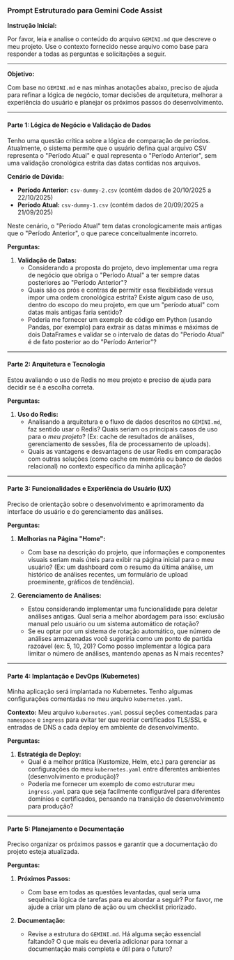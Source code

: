 ### **Prompt Estruturado para Gemini Code Assist**

**Instrução Inicial:**

Por favor, leia e analise o conteúdo do arquivo `GEMINI.md` que descreve o meu projeto. Use o contexto fornecido nesse arquivo como base para responder a todas as perguntas e solicitações a seguir.

---

**Objetivo:**

Com base no `GEMINI.md` e nas minhas anotações abaixo, preciso de ajuda para refinar a lógica de negócio, tomar decisões de arquitetura, melhorar a experiência do usuário e planejar os próximos passos do desenvolvimento.

---

#### **Parte 1: Lógica de Negócio e Validação de Dados**

Tenho uma questão crítica sobre a lógica de comparação de períodos. Atualmente, o sistema permite que o usuário defina qual arquivo CSV representa o "Período Atual" e qual representa o "Período Anterior", sem uma validação cronológica estrita das datas contidas nos arquivos.

**Cenário de Dúvida:**
* **Período Anterior:** `csv-dummy-2.csv` (contém dados de 20/10/2025 a 22/10/2025)
* **Período Atual:** `csv-dummy-1.csv` (contém dados de 20/09/2025 a 21/09/2025)

Neste cenário, o "Período Atual" tem datas cronologicamente mais antigas que o "Período Anterior", o que parece conceitualmente incorreto.

**Perguntas:**

1.  **Validação de Datas:**
    * Considerando a proposta do projeto, devo implementar uma regra de negócio que obriga o "Período Atual" a ter sempre datas posteriores ao "Período Anterior"?
    * Quais são os prós e contras de permitir essa flexibilidade versus impor uma ordem cronológica estrita? Existe algum caso de uso, dentro do escopo do meu projeto, em que um "período atual" com datas mais antigas faria sentido?
    * Poderia me fornecer um exemplo de código em Python (usando Pandas, por exemplo) para extrair as datas mínimas e máximas de dois DataFrames e validar se o intervalo de datas do "Período Atual" é de fato posterior ao do "Período Anterior"?

---

#### **Parte 2: Arquitetura e Tecnologia**

Estou avaliando o uso de Redis no meu projeto e preciso de ajuda para decidir se é a escolha correta.

**Perguntas:**

1.  **Uso do Redis:**
    * Analisando a arquitetura e o fluxo de dados descritos no `GEMINI.md`, faz sentido usar o Redis? Quais seriam os principais casos de uso para o *meu projeto*? (Ex: cache de resultados de análises, gerenciamento de sessões, fila de processamento de uploads).
    * Quais as vantagens e desvantagens de usar Redis em comparação com outras soluções (como cache em memória ou banco de dados relacional) no contexto específico da minha aplicação?

---

#### **Parte 3: Funcionalidades e Experiência do Usuário (UX)**

Preciso de orientação sobre o desenvolvimento e aprimoramento da interface do usuário e do gerenciamento das análises.

**Perguntas:**

1.  **Melhorias na Página "Home":**
    * Com base na descrição do projeto, que informações e componentes visuais seriam mais úteis para exibir na página inicial para o meu usuário? (Ex: um dashboard com o resumo da última análise, um histórico de análises recentes, um formulário de upload proeminente, gráficos de tendência).

2.  **Gerenciamento de Análises:**
    * Estou considerando implementar uma funcionalidade para deletar análises antigas. Qual seria a melhor abordagem para isso: exclusão manual pelo usuário ou um sistema automático de rotação?
    * Se eu optar por um sistema de rotação automático, que número de análises armazenadas você sugeriria como um ponto de partida razoável (ex: 5, 10, 20)? Como posso implementar a lógica para limitar o número de análises, mantendo apenas as N mais recentes?

---

#### **Parte 4: Implantação e DevOps (Kubernetes)**

Minha aplicação será implantada no Kubernetes. Tenho algumas configurações comentadas no meu arquivo `kubernetes.yaml`.

**Contexto:**
Meu arquivo `kubernetes.yaml` possui seções comentadas para `namespace` e `ingress` para evitar ter que recriar certificados TLS/SSL e entradas de DNS a cada deploy em ambiente de desenvolvimento.

**Perguntas:**

1.  **Estratégia de Deploy:**
    * Qual é a melhor prática (Kustomize, Helm, etc.) para gerenciar as configurações do meu `kubernetes.yaml` entre diferentes ambientes (desenvolvimento e produção)?
    * Poderia me fornecer um exemplo de como estruturar meu `ingress.yaml` para que seja facilmente configurável para diferentes domínios e certificados, pensando na transição de desenvolvimento para produção?

---

#### **Parte 5: Planejamento e Documentação**

Preciso organizar os próximos passos e garantir que a documentação do projeto esteja atualizada.

**Perguntas:**

1.  **Próximos Passos:**
    * Com base em todas as questões levantadas, qual seria uma sequência lógica de tarefas para eu abordar a seguir? Por favor, me ajude a criar um plano de ação ou um checklist priorizado.

2.  **Documentação:**
    * Revise a estrutura do `GEMINI.md`. Há alguma seção essencial faltando? O que mais eu deveria adicionar para tornar a documentação mais completa e útil para o futuro?